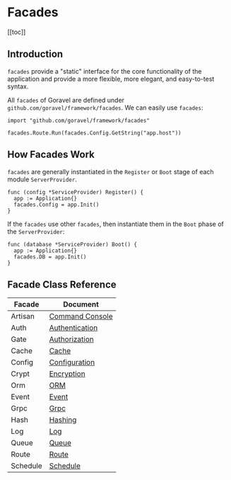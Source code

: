 # Facades

[[toc]]

## Introduction

`facades` provide a "static" interface for the core functionality of the application and provide a more flexible, more elegant, and easy-to-test syntax.

All `facades` of Goravel are defined under `github.com/goravel/framework/facades`. We can easily use `facades`:

```
import "github.com/goravel/framework/facades"

facades.Route.Run(facades.Config.GetString("app.host"))
```

## How Facades Work

`facades` are generally instantiated in the `Register` or `Boot` stage of each module `ServerProvider`.

```
func (config *ServiceProvider) Register() {
  app := Application{}
  facades.Config = app.Init()
}
```

If the `facades` use other `facades`, then instantiate them in the `Boot` phase of the `ServerProvider`:

```
func (database *ServiceProvider) Boot() {
  app := Application{}
  facades.DB = app.Init()
}
```

## Facade Class Reference

| Facade   | Document                                                |
| -------- | ------------------------------------------------------- |
| Artisan  | [Command Console](../digging-deeper/artisan-console.md) |
| Auth     | [Authentication](../security/authentication.md)   |
| Gate     | [Authorization](../security/authorization.md)     |
| Cache    | [Cache](../digging-deeper/cache.md)                     |
| Config   | [Configuration](../getting-started/configuration.md)    |
| Crypt    | [Encryption](../security/encryption.md)    |
| Orm      | [ORM](../orm/getting-started.md)                        |
| Event    | [Event](../digging-deeper/event.md)                     |
| Grpc     | [Grpc](../the-basics/grpc.md)                           |
| Hash     | [Hashing](../security/hashing.md)                           |
| Log      | [Log](../the-basics/logging.md)                         |
| Queue    | [Queue](../digging-deeper/queues.md)                    |
| Route    | [Route](../the-basics/routing.md)                       |
| Schedule | [Schedule](../digging-deeper/task-scheduling.md)        |
